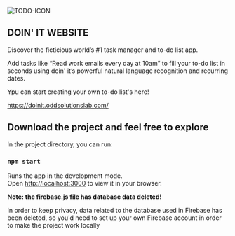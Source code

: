 ![TODO-ICON](https://github.com/marclopezsoler/doinit/assets/75423109/12e1c350-80c3-461a-a6e2-84f4f20019e6)

## DOIN' IT WEBSITE

Discover the ficticious world’s #1 task manager and to-do list app.

Add tasks like “Read work emails every day at 10am” to fill your to-do list in seconds using doin' it’s powerful natural language recognition and recurring dates.

Ypu can start creating your own to-do list's here!

https://doinit.oddsolutionslab.com/

## Download the project and feel free to explore

In the project directory, you can run:

### `npm start`

Runs the app in the development mode.\
Open [http://localhost:3000](http://localhost:3000) to view it in your browser.

**Note: the firebase.js file has database data deleted!**

In order to keep privacy, data related to the database used in Firebase has been deleted, so you'd need to set up your own Firebase account in order to make the project work locally
